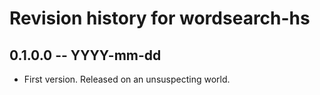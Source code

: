 # Revision history for wordsearch-hs

## 0.1.0.0 -- YYYY-mm-dd

* First version. Released on an unsuspecting world.
